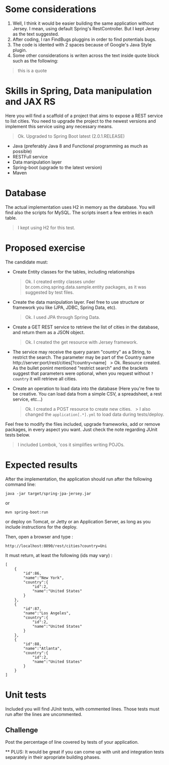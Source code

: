 # Some considerations
1. Well, I think it would be easier building the same application without Jersey. I mean, using default Spring's RestController. But I kept Jersey as the text suggested. 
2. After coding, I ran FindBugs pluggins in order to find potentials bugs.
3. The code is idented with 2 spaces because of Google's Java Style plugin.
4. Some other considerations is writen across the text inside quote block such as the following:
> this is a quote


# Skills in Spring, Data manipulation and JAX RS
Here you will find a scaffold of a project that aims to expose a REST service to list cities.
You need to upgrade the project to the newest versions and implement this service using any necessary means.

> Ok. Upgraded to Spring Boot latest (2.0.1.RELEASE)

- Java (preferably Java 8 and Functional programming as much as possible)
- RESTFull service
- Data manipulation layer
- Spring-boot (upgrade to the latest version)
- Maven

# Database
The actual implementation uses H2 in memory as the database. You will find also the scripts 
for MySQL. The scripts insert a few entries in each table.

> I kept using H2 for this test.

# Proposed exercise
The candidate must:
- Create Entity classes for the tables, including relationships
   > Ok. I created entity classes under br.com.cinq.spring.data.sample.entity packages, as it was suggested by test files.

- Create the data manipulation layer. Feel free to use structure or framework you like (JPA, JDBC, Spring Data, etc).
   > Ok. I used JPA through Spring Data.

- Create a GET REST service to retrieve the list of cities in the database, and return them as a JSON object.
   > Ok. I created the get resource with Jersey framework.

- The service may receive the query param "country" as a String, to restrict the search. The parameter may be part of the Country name
   http://server:port/rest/cities[?country=name]
   > Ok. Resource created. As the bullet ponint mentioned "restrict search" and the brackets suggest that parameters were optional, when you request without `?country` it will retrieve all cities.

- Create an operation to load data into the database (Here you're free to be creative. You can load data from a simple CSV, a spreadsheet, a rest service, etc...)
   > Ok. I created a POST resource to create new cities.
   > I also changed the `application[.*].yml` to load data during tests/deploy.

Feel free to modify the files included, upgrade frameworks, add or remove packages, in every aspect you want. Just check the note regarding JUnit tests below.
   > I included Lombok, 'cos it simplifies writing POJOs.

# Expected results
After the implementation, the application should run after the following command line:

	java -jar target/spring-jpa-jersey.jar
    
or 

    mvn spring-boot:run
    
or deploy on Tomcat, or Jetty or an Application Server, as long as you include instructions for the deploy.


Then, open a browser and type :

    http://localhost:8090/rest/cities?country=Uni


It must return, at least the following (ids may vary) :

    [
        {
            "id":86,
            "name":"New York",
            "country":{
                "id":2,
                "name":"United States"
            }
        },
        {
            "id":87,
            "name":"Los Angeles",
            "country":{
                "id":2,
                "name":"United States"
            }
        },
        {
            "id":88,
            "name":"Atlanta",
            "country":{
                "id":2,
                "name":"United States"
            }
        }
    ]


# Unit tests

Included you will find JUnit tests, with commented lines. Those tests must run after the lines
are uncommented. 

## Challenge

Post the percentage of line covered by tests of your application.


** PLUS: It would be great if you can come up with unit and integration tests separately in their apropriate building phases.
